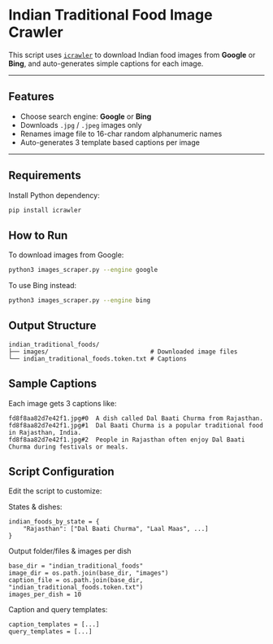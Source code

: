 # Indian Traditional Food Image Crawler

This script uses [`icrawler`](https://github.com/hellock/icrawler) to download Indian food images from **Google** or **Bing**, and auto-generates simple captions for each image.

---

## Features

- Choose search engine: **Google** or **Bing**
- Downloads `.jpg` / `.jpeg` images only
- Renames image file to 16-char random alphanumeric names
- Auto-generates 3 template based captions per image

---

## Requirements

Install Python dependency:

```bash
pip install icrawler
```

## How to Run

To download images from Google:
```bash
python3 images_scraper.py --engine google
```

To use Bing instead:
```bash
python3 images_scraper.py --engine bing
```

## Output Structure
```
indian_traditional_foods/
├── images/                            # Downloaded image files
└── indian_traditional_foods.token.txt # Captions
```

## Sample Captions

Each image gets 3 captions like:
```
fd8f8aa82d7e42f1.jpg#0	A dish called Dal Baati Churma from Rajasthan.
fd8f8aa82d7e42f1.jpg#1	Dal Baati Churma is a popular traditional food in Rajasthan, India.
fd8f8aa82d7e42f1.jpg#2	People in Rajasthan often enjoy Dal Baati Churma during festivals or meals.
```

## Script Configuration

Edit the script to customize:

States & dishes:
```
indian_foods_by_state = {
    "Rajasthan": ["Dal Baati Churma", "Laal Maas", ...]
}
```
Output folder/files & images per dish
```
base_dir = "indian_traditional_foods"
image_dir = os.path.join(base_dir, "images")
caption_file = os.path.join(base_dir, "indian_traditional_foods.token.txt")
images_per_dish = 10
```

Caption and query templates:
```
caption_templates = [...]
query_templates = [...]
```


